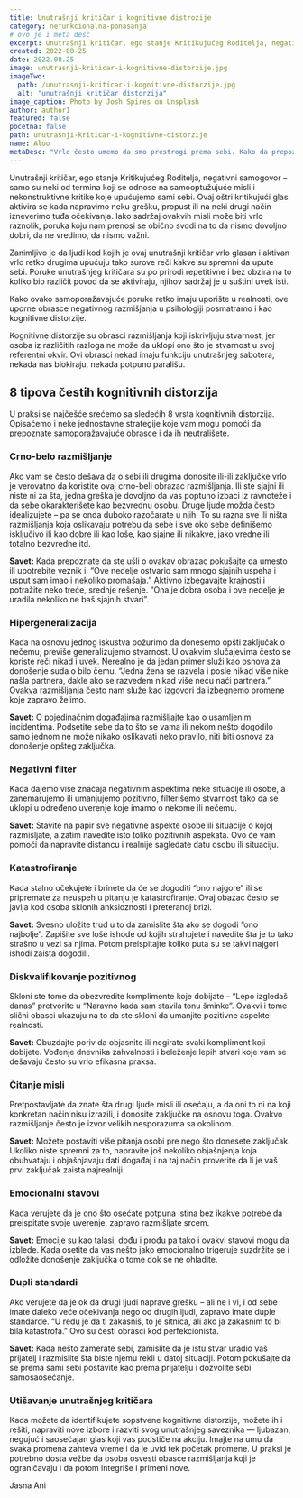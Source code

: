 ```yaml
---
title: Unutrašnji kritičar i kognitivne distrozije
category: nefunkcionalna-ponasanja
# ovo je i meta desc
excerpt: Unutrašnji kritičar, ego stanje Kritikujućeg Roditelja, negativni samogovor – samo su neki od termina koji se odnose na samooptužujuće misli i nekonstruktivne kritike koje upućujemo sami sebi.
created: 2022-08-25
date: 2022.08.25
image: unutrasnji-kriticar-i-kognitivne-distorzije.jpg
imageTwo:
  path: /unutrasnji-kriticar-i-kognitivne-distorzije.jpg
  alt: "unutrašnji kritičar distorzija"
image_caption: Photo by Josh Spires on Unsplash
author: author1
featured: false
pocetna: false
path: unutrasnji-kriticar-i-kognitivne-distorzije
name: Aloo
metaDesc: "Vrlo često umemo da smo prestrogi prema sebi. Kako da prepoznati samokritične obrasce razmišljanja i saveti za ponašanje kad smo previše samokritični."
---
```


Unutrašnji kritičar, ego stanje Kritikujućeg Roditelja, negativni samogovor – samo su neki od termina koji se odnose na samooptužujuće misli i nekonstruktivne kritike koje upućujemo sami sebi. Ovaj oštri kritikujući glas aktivira se kada napravimo neku grešku, propust ili na neki drugi način izneverimo tuđa očekivanja. Iako sadržaj ovakvih misli može biti vrlo raznolik, poruka koju nam prenosi se obično svodi na to da nismo dovoljno dobri, da ne vredimo, da nismo važni. 

Zanimljivo je da ljudi kod kojih je ovaj unutrašnji kritičar vrlo glasan i aktivan vrlo retko drugima upućuju tako surove reči kakve su spremni da upute sebi. Poruke unutrašnjeg kritičara su po prirodi repetitivne i bez obzira na to koliko bio različit povod da se aktiviraju, njihov sadržaj je u suštini uvek isti. 

Kako ovako samoporažavajuće poruke retko imaju uporište u realnosti, ove uporne obrasce negativnog razmišjanja u psihologiji posmatramo i kao kognitivne distorzije.

Kognitivne distorzije su obrasci razmišljanja koji iskrivljuju stvarnost, jer osoba iz različitih razloga ne može da uklopi ono što je stvarnost u svoj referentni okvir. Ovi obrasci nekad imaju funkciju unutrašnjeg sabotera, nekada nas blokiraju, nekada potpuno parališu. 

## 8 tipova čestih kognitivnih distorzija

U praksi se najčešće srećemo sa sledećih 8 vrsta kognitivnih distorzija. Opisaćemo i neke jednostavne strategije koje vam mogu pomoći da prepoznate samoporažavajuće obrasce i da ih neutrališete. 

### Crno-belo razmišljanje

Ako vam se često dešava da o sebi ili drugima donosite ili-ili zaključke vrlo je verovatno da koristite ovaj crno-beli obrazac razmišljanja. Ili ste sjajni ili niste ni za šta, jedna greška je dovoljno da vas poptuno izbaci iz ravnoteže i da sebe okarakterišete kao bezvrednu osobu. Druge ljude možda često idealizujete –  pa se onda duboko razočarate u njih. To su razna sve ili ništa razmišljanja koja oslikavaju potrebu da sebe i sve oko sebe definišemo isključivo ili kao dobre ili kao loše, kao sjajne ili nikakve, jako vredne ili totalno bezvredne itd. 

**Savet:** Kada prepoznate da ste ušli o ovakav obrazac pokušajte da umesto ili upotrebite veznik i. “Ove nedelje ostvario sam mnogo sjajnih uspeha i usput sam imao i nekoliko promašaja.” Aktivno izbegavajte krajnosti i potražite neko treće, srednje rešenje. “Ona je dobra osoba i ove nedelje je uradila nekoliko ne baš sjajnih stvari”.

### Hipergeneralizacija

Kada na osnovu jednog iskustva požurimo da donesemo opšti zaključak o nečemu, previše generalizujemo stvarnost. U ovakvim slučajevima često se koriste reči nikad i uvek. Nerealno je da jedan primer služi kao osnova za donošenje suda o bilo čemu. “Jedna žena se razvela i posle nikad više nike našla partnera, dakle ako se razvedem nikad više neću naći partnera.” Ovakva razmišljanja često nam služe kao izgovori da izbegnemo promene koje zapravo želimo. 

**Savet:** O pojedinačnim događajima razmišljajte kao o usamljenim incidentima. Podsetite sebe da to što se vama ili nekom nešto dogodilo samo jednom ne može nikako oslikavati neko pravilo, niti biti osnova za donošenje opšteg zaključka. 

### Negativni filter

Kada dajemo više značaja negativnim aspektima neke situacije ili osobe, a zanemarujemo ili umanjujemo pozitivno, filterišemo stvarnost tako da se uklopi u određeno uverenje koje imamo o nekome ili nečemu. 

**Savet:** Stavite na papir sve negativne aspekte osobe ili situacije o kojoj razmišljate, a zatim navedite isto toliko pozitivnih aspekata. Ovo će vam pomoći da napravite distancu i realnije sagledate datu osobu ili situaciju. 

### Katastrofiranje

Kada stalno očekujete i brinete da će se dogoditi “ono najgore” ili se pripremate za neuspeh u pitanju je katastrofiranje. Ovaj obazac često se javlja kod osoba sklonih 
anksioznosti i preteranoj brizi. 

**Savet:** Svesno uložite trud u to da zamislite šta ako se dogodi “ono najbolje”. Zapišite sve loše ishode od kojih strahujete i navedite šta je to tako strašno u vezi sa njima. Potom preispitajte koliko puta su se takvi najgori ishodi zaista dogodili.

### Diskvalifikovanje pozitivnog

Skloni ste tome da obezvredite komplimente koje dobijate – “Lepo izgledaš danas” pretvorite u “Naravno kada sam stavila tonu šminke”. Ovakvi i tome slični obasci ukazuju na to da ste skloni da umanjite pozitivne aspekte realnosti. 

**Savet:** Obuzdajte poriv da objasnite ili negirate svaki kompliment koji dobijete. Vođenje dnevnika zahvalnosti i beleženje lepih stvari koje vam se dešavaju često su vrlo efikasna praksa. 

### Čitanje misli

Pretpostavljate da znate šta drugi ljude misli ili osećaju, a da oni to ni na koji konkretan način nisu izrazili, i donosite zaključke na osnovu toga. Ovakvo razmišljanje često je izvor velikih nesporazuma sa okolinom. 

**Savet:** Možete postaviti više pitanja osobi pre nego što donesete zaključak. Ukoliko niste spremni za to, napravite još nekoliko objašnjenja koja obuhvataju i objašnjavaju dati događaj i na taj način proverite da li je vaš prvi zaključak zaista najrealniji. 

### Emocionalni stavovi

Kada verujete da je ono što osećate potpuna istina bez ikakve potrebe da preispitate svoje uverenje, zapravo razmišljate srcem. 

**Savet:** Emocije su kao talasi, dođu i prođu pa tako i ovakvi stavovi mogu da izblede. Kada osetite da vas nešto jako emocionalno trigeruje suzdržite se i odložite donošenje zaključka o tome dok se ne ohladite. 

### Dupli standardi

Ako verujete da je ok da drugi ljudi naprave grešku – ali ne i vi, i od sebe imate daleko veće očekivanja nego od drugih ljudi, zapravo imate duple standarde. “U redu je da ti zakasniš, to je sitnica, ali ako ja zakasnim to bi bila katastrofa.” Ovo su česti obrasci kod perfekcionista. 

**Savet:** Kada nešto zamerate sebi, zamislite da je istu stvar uradio vaš prijatelj i razmislite šta biste njemu rekli u datoj situaciji. Potom pokušajte da se prema sami sebi postavite kao prema prijatelju i dozvolite sebi samosaosećanje. 

### Utišavanje unutrašnjeg kritičara

Kada možete da identifikujete sopstvene kognitivne distorzije, možete ih i rešiti, napraviti nove izbore i razviti svog unutrašnjeg saveznika — ljubazan, negujuć i saosećajan glas koji vas podstiče na akciju. Imajte na umu da svaka promena zahteva vreme i da je uvid tek početak promene. U praksi je potrebno dosta vežbe da osoba osvesti obasce razmišljanja koji je ograničavaju i da potom integriše i primeni nove. 

Jasna Ani



